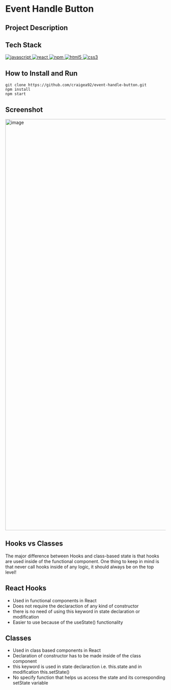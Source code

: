 # Event Handle Button

## Project Description

## Tech Stack

<a href="https://www.javascript.com/"> <img src="https://icongr.am/devicon/javascript-original.svg?size=40&color=currentColor" alt="javascript"/> </a>
<a href="https://reactjs.org/"> <img src="https://icongr.am/devicon/react-original.svg?size=40&color=currentColor" alt="react"/> </a>
<a href="https://www.npmjs.com/"> <img src="https://icongr.am/devicon/npm-original-wordmark.svg?size=40&color=currentColor" alt="npm"/> </a>
<a href="https://www.w3schools.com/html/"> <img src="https://icongr.am/devicon/html5-original.svg?size=40&color=8000ff" alt="html5"/> </a>
<a href="https://www.w3schools.com/css/"> <img src="https://icongr.am/devicon/css3-original.svg?size=40&color=8000ff" alt="css3"/> </a>

## How to Install and Run

```
git clone https://github.com/craigea92/event-handle-button.git
npm install
npm start
```

## Screenshot

<img width="1290" alt="image" src="https://user-images.githubusercontent.com/82875984/224808713-1ad2986f-4e25-4902-91fe-e5692f134dc2.png">

## Hooks vs Classes

The major difference between Hooks and class-based state is that hooks are used inside of the functional component. One thing to keep in mind is that never call hooks inside of any logic, it should always be on the top level!

## React Hooks

- Used in functional components in React
- Does not require the declaraction of any kind of constructor
- there is no need of using this keyword in state declaration or modification
- Easier to use because of the useState() functionality

## Classes

- Used in class based components in React
- Declaration of constructor has to be made inside of the class component
- this keyword is used in state declaraction i.e. this.state and in modification this.setState()
- No specify function that helps us access the state and its corresponding setState variable
